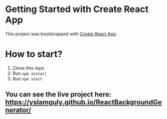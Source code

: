 # Getting Started with Create React App

This project was bootstrapped with [Create React App](https://github.com/facebook/create-react-app).

# How to start?

1. Clone this repo
2. Run `npm install`
3. Run `npm start`

## You can see the live project here: https://yslamguly.github.io/ReactBackgroundGenerator/
